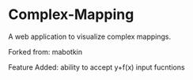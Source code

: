 # Complex-Mapping
A web application to visualize complex mappings.

Forked from: mabotkin

Feature Added: ability to accept y+f(x) input fucntions

